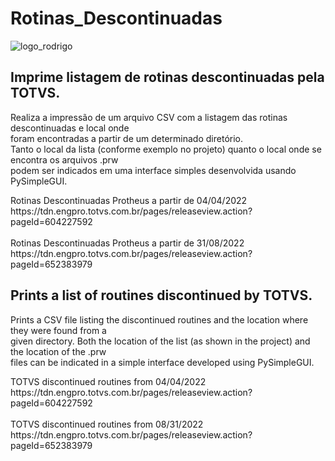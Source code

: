 # Rotinas_Descontinuadas
![logo_rodrigo](https://user-images.githubusercontent.com/31445805/46917707-47bbb100-cfa0-11e8-924c-dcc7e9942804.png)
## Imprime listagem de rotinas descontinuadas pela TOTVS.
<p>Realiza a impressão de um arquivo CSV com a listagem das rotinas descontinuadas e local onde <br />
foram encontradas a partir de um determinado diretório.<br />
Tanto o local da lista (conforme exemplo no projeto) quanto o local onde se encontra os arquivos .prw<br />
podem ser indicados em uma interface simples desenvolvida usando PySimpleGUI.<br />
</p>
<p>Rotinas Descontinuadas Protheus a partir de 04/04/2022<br />
https://tdn.engpro.totvs.com.br/pages/releaseview.action?pageId=604227592<br />
<br />
Rotinas Descontinuadas Protheus a partir de 31/08/2022<br />
https://tdn.engpro.totvs.com.br/pages/releaseview.action?pageId=652383979<br />
</p>

## Prints a list of routines discontinued by TOTVS.
<p>Prints a CSV file listing the discontinued routines and the location where they were found from a <br />
given directory. Both the location of the list (as shown in the project) and the location of the .prw <br />
files can be indicated in a simple interface developed using PySimpleGUI.<br />
</p>
<p>TOTVS discontinued routines from 04/04/2022<br />
https://tdn.engpro.totvs.com.br/pages/releaseview.action?pageId=604227592<br />
<br />
TOTVS discontinued routines from 08/31/2022<br />
https://tdn.engpro.totvs.com.br/pages/releaseview.action?pageId=652383979<br />
</p>
